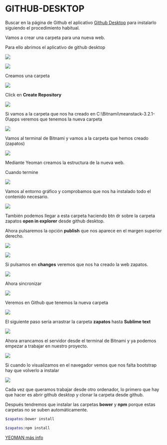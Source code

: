 # GITHUB-DESKTOP
Buscar en la página de Github el aplicativo [Github Desktop](https://desktop.github.com/) para instalarlo siguiendo el procedimiento habitual.  

Vamos a crear una carpeta para una nueva web.  

Para ello abrimos el aplicativo de github desktop  

![](http://grabilla.com/06119-1bfba69b-e1a6-4fd0-b0bc-4d46a851d2d9.png)  

![](http://grabilla.com/06119-7e4c4255-a504-4ff6-ba5e-39c8b9206b94.png)  

Creamos una carpeta  

![](http://grabilla.com/06119-f477bf13-4e0b-4c45-bac5-0bbbb6255890.png)  

Click en **Create Repository**  

![](http://grabilla.com/06119-d6581fad-2509-4345-ae02-a4b564f94aa8.png)

Si vamos a la carpeta que nos ha creado en C:\Bitnami\meanstack-3.2.1-0\apps veremos que tenemos la nueva carpeta  

![](http://grabilla.com/06119-65dd8878-2b4b-4ef7-b0eb-6e0ac86e6f25.png)

Vamos al terminal de Bitnami y vamos a la carpeta que hemos creado (zapatos)  

![](http://grabilla.com/06119-75ebe3b6-4ab4-436f-801f-2bc549312887.png)  

Mediante Yeoman creamos la estructura de la nueva web. 

Cuando termine  

![](http://grabilla.com/06119-10ed63e9-421a-420f-b59b-0d634663db33.png)

Vamos al entorno gráfico y comprobamos que nos ha instalado todo el contenido necesario.  

![](http://grabilla.com/06119-4cee60c1-3243-4038-afc9-d45701dce358.png)  

También podemos llegar a esta carpeta haciendo btn dr sobre la carpeta zapatos **open in explorer** desde github desktop.  

Ahora pulsaremos la opción **publish** que nos aparece en el margen superior derecho.  

![](http://grabilla.com/06119-0ac61a1f-102c-4c43-8517-4cc3e24c710f.png)

![](http://grabilla.com/06119-cfb735af-da75-4a32-a7bb-3f7cc494e62d.png)  

Si pulsamos en **changes** veremos que nos ha creado la web zapatos.  

![](http://grabilla.com/06119-bd77d8c1-5d6f-4913-9f13-df719314b8ad.png)

Ahora sincronizar  

![](http://grabilla.com/06119-f0f42f54-4e8a-4249-828e-4dddc2d22626.png)  

Veremos en Github que tenemos la nueva carpeta  

![](http://grabilla.com/06119-420d91a1-b3e9-4db4-adf1-f7984c0498b1.png)

El siguiente paso sería arrastrar la carpeta **zapatos** hasta **Sublime text**  

![](http://grabilla.com/06119-2cba50be-d110-47cd-a1ed-e920df42609d.png)  

Ahora arrancamos el servidor desde el terminal de Bitnami y ya podemos empezar a trabajar en nuestro proyecto.  

![](http://grabilla.com/06119-4fb638e6-b25e-4ea8-9489-7d7e792a5b52.png)  

Si cuando lo visualizamos en el navegador vemos que nos falta bootstrap hay que volverlo a instalar    

![](http://grabilla.com/06119-600344c5-8c66-4868-a98a-c5dfdbaef5cc.png)  

Cada vez que queramos trabajar desde otro ordenador, lo primero que hay que hacer es abrir github desktop y clonar la carpeta desde github.

Después tendremos que instalar las carpetas **bower** y **npm**  porque estas carpetas no se suben automáticamente.  

```bash
$zapatos:bower install  

$zapatos:npm install  
```

[YEOMAN más info](https://github.com/MARIAEL/YEOMAN/blob/master/README.md)

